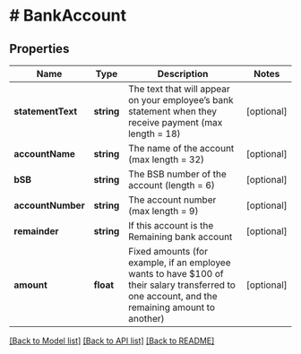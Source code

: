 # # BankAccount

## Properties

Name | Type | Description | Notes
------------ | ------------- | ------------- | -------------
**statementText** | **string** | The text that will appear on your employee’s bank statement when they receive payment (max length &#x3D; 18) | [optional] 
**accountName** | **string** | The name of the account (max length &#x3D; 32) | [optional] 
**bSB** | **string** | The BSB number of the account (length &#x3D; 6) | [optional] 
**accountNumber** | **string** | The account number (max length &#x3D; 9) | [optional] 
**remainder** | **string** | If this account is the Remaining bank account | [optional] 
**amount** | **float** | Fixed amounts (for example, if an employee wants to have $100 of their salary transferred to one account, and the remaining amount to another) | [optional] 

[[Back to Model list]](../../README.md#documentation-for-models) [[Back to API list]](../../README.md#documentation-for-api-endpoints) [[Back to README]](../../README.md)


